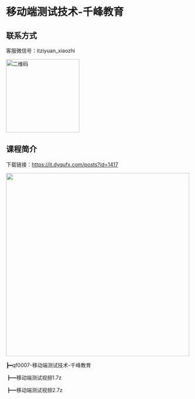 # 移动端测试技术-千峰教育

## 联系方式

客服微信号：itziyuan_xiaozhi

<img src="https://ziyuanyun.oss-cn-guangzhou.aliyuncs.com/common/20240614073449/666b82192834a.jpg" width="200" height="200" alt="二维码">

## 课程简介

下载链接：https://it.dyqufx.com/posts?id=1417

<img src="https://ziyuanyun.oss-cn-guangzhou.aliyuncs.com/yun/20240515153930/664466b2bfd02.jpg" width="500" alt="">

  ┣━qf0007-移动端测试技术-千峰教育

 ┣━移动端测试视频1.7z

 ┣━移动端测试视频2.7z

  